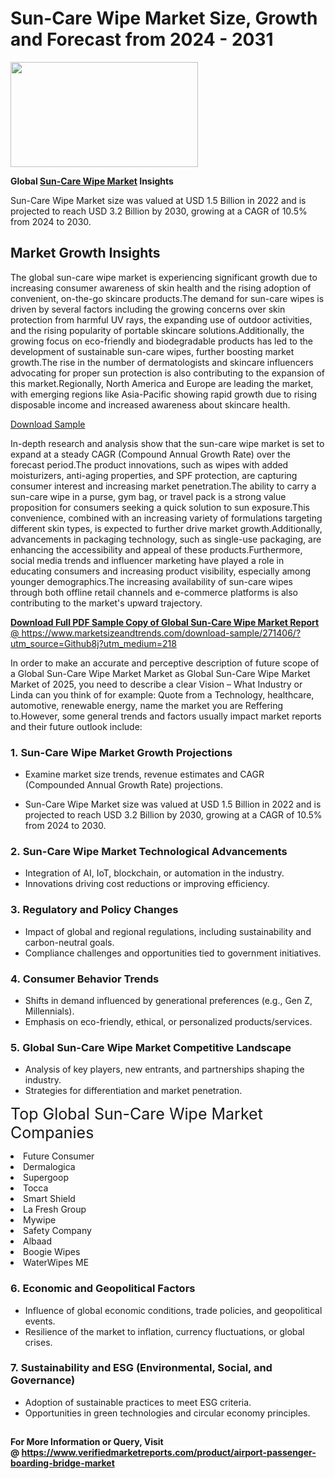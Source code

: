 <H1>Sun-Care Wipe Market Size, Growth and Forecast from 2024 - 2031</H1><img class="aligncenter size-medium wp-image-584254" src="https://thirdeyenews.in/wp-content/uploads/2024/09/Global-Market-Research-300x168.jpeg" alt="" width="300" height="168" /><p><strong>Global&nbsp;<a href="https://www.marketsizeandtrends.com/download-sample/271406/?utm_source=Github8j?utm_medium=218">Sun-Care Wipe Market</a> Insights</strong></p><p>Sun-Care Wipe Market size was valued at USD 1.5 Billion in 2022 and is projected to reach USD 3.2 Billion by 2030, growing at a CAGR of 10.5% from 2024 to 2030.</p><p><h2>Market Growth Insights</h2> <p>The global sun-care wipe market is experiencing significant growth due to increasing consumer awareness of skin health and the rising adoption of convenient, on-the-go skincare products.The demand for sun-care wipes is driven by several factors including the growing concerns over skin protection from harmful UV rays, the expanding use of outdoor activities, and the rising popularity of portable skincare solutions.Additionally, the growing focus on eco-friendly and biodegradable products has led to the development of sustainable sun-care wipes, further boosting market growth.The rise in the number of dermatologists and skincare influencers advocating for proper sun protection is also contributing to the expansion of this market.Regionally, North America and Europe are leading the market, with emerging regions like Asia-Pacific showing rapid growth due to rising disposable income and increased awareness about skincare health.</p> <p><a href="download_sample_link_here">Download Sample</a></p> <p>In-depth research and analysis show that the sun-care wipe market is set to expand at a steady CAGR (Compound Annual Growth Rate) over the forecast period.The product innovations, such as wipes with added moisturizers, anti-aging properties, and SPF protection, are capturing consumer interest and increasing market penetration.The ability to carry a sun-care wipe in a purse, gym bag, or travel pack is a strong value proposition for consumers seeking a quick solution to sun exposure.This convenience, combined with an increasing variety of formulations targeting different skin types, is expected to further drive market growth.Additionally, advancements in packaging technology, such as single-use packaging, are enhancing the accessibility and appeal of these products.Furthermore, social media trends and influencer marketing have played a role in educating consumers and increasing product visibility, especially among younger demographics.The increasing availability of sun-care wipes through both offline retail channels and e-commerce platforms is also contributing to the market's upward trajectory.<p><a href="get_more_link_here"></p><p><span class=""><strong>Download Full PDF Sample Copy of Global Sun-Care Wipe Market Report</strong> @ <a href="https://www.marketsizeandtrends.com/download-sample/271406/?utm_source=Github8j?utm_medium=218" target="_blank">https://www.marketsizeandtrends.com/download-sample/271406/?utm_source=Github8j?utm_medium=218</a></span></p><p>In order to make an accurate and perceptive description of future scope of a Global&nbsp;Sun-Care Wipe Market Market as Global&nbsp;Sun-Care Wipe Market Market of 2025, you need to describe a clear Vision &ndash; What Industry or Linda can you think of for example: Quote from a Technology, healthcare, automotive, renewable energy, name the market you are Reffering to.However, some general trends and factors usually impact market reports and their future outlook include:</p><h3>1.&nbsp;<strong>Sun-Care Wipe Market Growth Projections</strong></h3><ul><li>Examine market size trends, revenue estimates and CAGR (Compounded Annual Growth Rate) projections.</li><li><p>Sun-Care Wipe Market size was valued at USD 1.5 Billion in 2022 and is projected to reach USD 3.2 Billion by 2030, growing at a CAGR of 10.5% from 2024 to 2030.</p></li></ul><h3>2.&nbsp;<strong>Sun-Care Wipe Market Technological Advancements</strong></h3><ul><li>Integration of AI, IoT, blockchain, or automation in the industry.</li><li>Innovations driving cost reductions or improving efficiency.</li></ul><h3>3.&nbsp;<strong>Regulatory and Policy Changes</strong></h3><ul><li>Impact of global and regional regulations, including sustainability and carbon-neutral goals.</li><li>Compliance challenges and opportunities tied to government initiatives.</li></ul><h3>4.&nbsp;<strong>Consumer Behavior Trends</strong></h3><ul><li>Shifts in demand influenced by generational preferences (e.g., Gen Z, Millennials).</li><li>Emphasis on eco-friendly, ethical, or personalized products/services.</li></ul><h3>5.&nbsp;<strong>Global Sun-Care Wipe Market Competitive Landscape</strong></h3><ul><li>Analysis of key players, new entrants, and partnerships shaping the industry.</li><li>Strategies for differentiation and market penetration.</li></ul><p data-pm-slice="1 1 []"><span style="color: inherit; font-family: inherit; font-size: 25px;">Top Global Sun-Care Wipe Market Companies</span></p><div class="" data-test-id=""><p><li>Future Consumer</li><li> Dermalogica</li><li> Supergoop</li><li> Tocca</li><li> Smart Shield</li><li> La Fresh Group</li><li> Mywipe</li><li> Safety Company</li><li> Albaad</li><li> Boogie Wipes</li><li> WaterWipes ME</li></p></div><h3>6.&nbsp;<strong>Economic and Geopolitical Factors</strong></h3><ul><li>Influence of global economic conditions, trade policies, and geopolitical events.</li><li>Resilience of the market to inflation, currency fluctuations, or global crises.</li></ul><h3>7.&nbsp;<strong>Sustainability and ESG (Environmental, Social, and Governance)</strong></h3><ul><li>Adoption of sustainable practices to meet ESG criteria.</li><li>Opportunities in green technologies and circular economy principles.</li></ul><h2><strong style="font-size: 14px;">For More Information or Query, Visit @&nbsp;</strong><a style="background-color: #ffffff; font-size: 14px;" href="https://www.marketsizeandtrends.com/report/sun-care-wipe-market/" target="_blank">https://www.verifiedmarketreports.com/product/airport-passenger-boarding-bridge-market</a></h2>